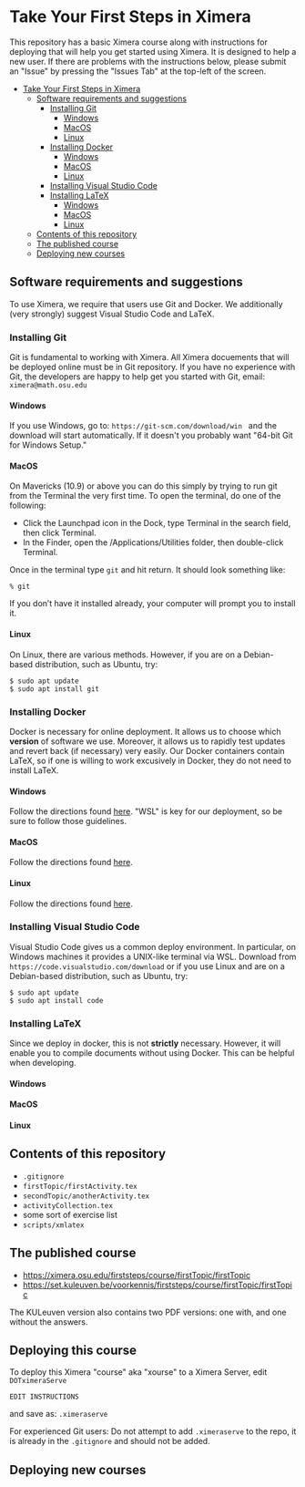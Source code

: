 # Take Your First Steps in Ximera

This repository has a basic Ximera course along with instructions for deploying that will help you get started using Ximera. It is designed to help a new user. If there are problems with the instructions below, please submit an "Issue" by pressing the "Issues Tab" at the top-left of the screen. 

- [Take Your First Steps in Ximera](#take-your-first-steps-in-ximera)
  - [Software requirements and suggestions](#software-requirements-and-suggestions)
    - [Installing Git](#installing-git)
      - [Windows](#windows)
      - [MacOS](#macos)
      - [Linux](#linux)
    - [Installing Docker](#installing-docker)
      - [Windows](#windows-1)
      - [MacOS](#macos-1)
      - [Linux](#linux-1)
    - [Installing Visual Studio Code](#installing-visual-studio-code)
    - [Installing LaTeX](#installing-latex)
      - [Windows](#windows-2)
      - [MacOS](#macos-2)
      - [Linux](#linux-2)
  - [Contents of this repository](#contents-of-this-repository)
  - [The published course](#the-published-course)
  - [Deploying new courses](#deploying-new-courses)


## Software requirements and suggestions

To use Ximera, we require that users use Git and Docker.
We additionally (very strongly) suggest Visual Studio Code and LaTeX.

### Installing Git

Git is fundamental to working with Ximera. All Ximera docuements that will be deployed online must be in Git repository. If you have no experience with Git, the developers are happy to help get you started with Git, email: `ximera@math.osu.edu`

#### Windows

If you use Windows, go to: `https://git-scm.com/download/win ` and the download will start automatically. If it doesn't you probably want "64-bit Git for Windows Setup."

#### MacOS

On Mavericks (10.9) or above you can do this simply by trying to run git from the Terminal the very first time. To open the terminal, do one of the following:

- Click the Launchpad icon in the Dock, type Terminal in the search field, then click Terminal.
- In the Finder, open the /Applications/Utilities folder, then double-click Terminal.

Once in the terminal type `git` and hit return. It should look something like:

```console
% git
```

If you don’t have it installed already, your computer will prompt you to install it.

#### Linux

On Linux, there are various methods. However, if you are on a Debian-based distribution, such as Ubuntu, try:

```console
$ sudo apt update
$ sudo apt install git
```

### Installing Docker

Docker is necessary for online deployment. It allows us to choose which **version** of software we use. Moreover, it allows us to rapidly test updates and revert back (if necessary) very easily. Our Docker containers contain LaTeX, so if one is willing to work excusively in Docker, they do not need to install LaTeX.

#### Windows

Follow the directions found [here](https://docs.docker.com/desktop/install/windows-install/). "WSL" is key for our deployment, so be sure to follow those guidelines.

#### MacOS

Follow the directions found [here](https://docs.docker.com/desktop/install/mac-install/).

#### Linux

Follow the directions found [here](https://docs.docker.com/desktop/install/ubuntu/).



### Installing Visual Studio Code

Visual Studio Code gives us a common deploy environment. In particular, on Windows machines it provides a UNIX-like terminal via WSL.
Download from `https://code.visualstudio.com/download`  or if you use Linux and are on a Debian-based distribution, such as Ubuntu, try:

```console
$ sudo apt update
$ sudo apt install code
```
### Installing LaTeX

Since we deploy in docker, this is not **strictly** necessary. However, it will enable you to compile documents without using Docker. This can be helpful when developing.

#### Windows

#### MacOS

#### Linux

## Contents of this repository

- `.gitignore`
- `firstTopic/firstActivity.tex`
- `secondTopic/anotherActivity.tex`
- `activityCollection.tex`
- some sort of exercise list
- `scripts/xmlatex`

## The published course

- https://ximera.osu.edu/firststeps/course/firstTopic/firstTopic
- https://set.kuleuven.be/voorkennis/firststeps/course/firstTopic/firstTopic

The KULeuven version also contains two PDF versions: one with, and one without the answers.


## Deploying this course

To deploy this Ximera "course" aka "xourse" to a Ximera Server, edit `DOTximeraServe` 

```
EDIT INSTRUCTIONS
```
and save as: `.ximeraserve` 

For experienced Git users: Do not attempt to add `.ximeraserve` to the repo, it is already in the `.gitignore` and should not be added.

## Deploying new courses